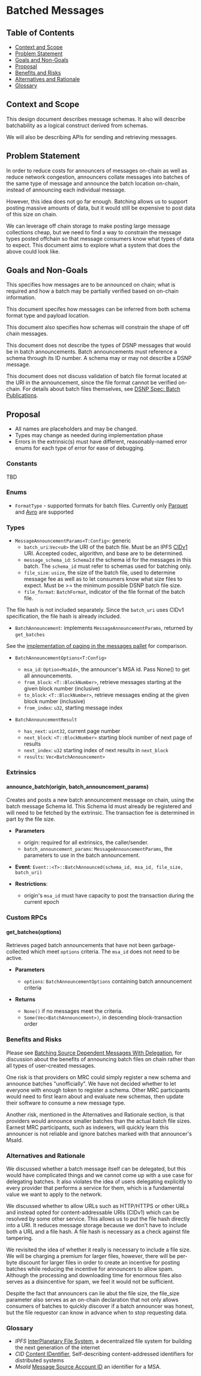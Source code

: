 # Batched Messages

## Table of Contents
* [Context and Scope](#context-and-scope)
* [Problem Statement](#problem-statement)
* [Goals and Non-Goals](#goals-and-non-goals)
* [Proposal](#proposal)
* [Benefits and Risks](#benefits-and-risks)
* [Alternatives and Rationale](#alternatives-and-rationale)
* [Glossary](#glossary)

## Context and Scope
This design document describes message schemas. It also will describe
batchability as a logical construct derived from schemas.

We will also be describing APIs for sending and retrieving messages.

## Problem Statement
In order to reduce costs for announcers of messages on-chain as well as reduce
network congestion, announcers collate messages into batches of the same type of
message and announce the batch location on-chain, instead of announcing each
individual message.

However, this idea does not go far enough. Batching allows us to support posting
massive amounts of data, but it would still be expensive to post data of this
size on chain.

We can leverage off chain storage to make posting large message collections cheap, but we need to
find a way to constrain the message types posted offchain so that message
consumers know what types of data to expect. This document aims to explore what
a system that does the above could look like.

## Goals and Non-Goals
This specifies how messages are to be announced on chain; what is required and how a batch may be partially verified based on on-chain information.

This document specifes how messages can be inferred from both schema format type and payload location.

This document also specifies how schemas will constrain the shape of off chain messages.

This document does not describe the types of DSNP messages that would be in batch announcements. Batch announcements must reference a schema through its ID number. A schema may or may not describe a DSNP message.

This document does not discuss validation of batch file format located at the URI in the announcement, since
the file format cannot be verified on-chain. For details about batch files themselves, see [DSNP Spec: Batch Publications](https://spec.dsnp.org/DSNP/BatchPublications).

## Proposal
* All names are placeholders and may be changed.
* Types may change as needed during implementation phase
* Errors in the extrinsic(s) must have different, reasonably-named error enums for each type of error for ease of debugging.

### Constants
TBD

### Enums
* `FormatType` - supported formats for batch files. Currently only [Parquet](https://parquet.apache.org/docs/) and
  [Avro](https://avro.apache.org/docs/current/) are supported

### Types
* `MessageAnnouncementParams<T:Config>`: generic
    * `batch_uri`:`Vec<u8>` the URI of the batch file. Must be an IPFS [CIDv1](https://github.com/multiformats/cid/) URI. Accepted codec, algorithm, and base are to be determined.
    * `message_schema_id`: `SchemaId`  the schema id for the messages in this batch. The `schema_id` must refer to schemas used for batching only.
    * `file_size`: `usize`, the size of the batch file, used to determine message fee as well as to let consumers know what size files to expect.  Must be &gt;= the minimum possible DSNP batch file size.
    * `file_format`: `BatchFormat`, indicator of the file format of the batch file.

The file hash is not included separately. Since the `batch_uri` uses CIDv1 specification, the file hash is already included.

* `BatchAnnouncement`: implements `MessageAnnouncementParams`, returned by `get_batches`

See the [implementation of paging in the messages pallet](https://github.com/LibertyDSNP/mrc/blob/main/common/primitives/src/messages.rs#L26-L58) for comparison.

* `BatchAnnouncementOptions<T:Config>`
    * `msa_id`:  `Option<MsaId>`, the announcer's MSA id.  Pass None() to get all announcements.
    * `from_block`: `<T::BlockNumber>`, retrieve messages starting at the given block number (inclusive)
    * `to_block`: `<T::BlockNumber>`, retrieve messages ending at the given block number (inclusive)
    * `from_index`: `u32`, starting message index

* `BatchAnnouncementResult`
    * `has_next`: `uint32`, current page number
    * `next_block`: `<T::BlockNumber>` starting block number of next page of results
    * `next_index`: `u32` starting index of next results in `next_block`
    * `results`: `Vec<BatchAnnouncement>`

### Extrinsics
#### announce_batch(origin, batch_announcement_params)
Creates and posts a new batch announcement message on chain, using the batch message Schema Id. This Schema Id must already be registered and will need to be fetched by the extrinsic.  The transaction fee is determined in part by the file size.

* **Parameters**
  * origin:  required for all extrinsics, the caller/sender.
  * `batch_announcement_params`: `MessageAnnouncementParams`, the parameters to use in the batch announcement.

* **Event**:  `Event::<T>::BatchAnnounced(schema_id, msa_id, file_size, batch_uri)`
* **Restrictions**:
  * origin's `msa_id` must have capacity to post the transaction during the current epoch

### Custom RPCs

#### get_batches(options)
Retrieves paged batch announcements that have not been garbage-collected which meet `options` criteria.  The `msa_id` does not need to be active.

* **Parameters**
  * `options`: `BatchAnnouncementOptions` containing batch announcement criteria

* **Returns**
  * `None()` if no messages meet the criteria.
  * `Some(Vec<BatchAnnouncement>)`, in descending block-transaction order


### Benefits and Risks
Please see [Batching Source Dependent Messages With Delegation](https://forums.projectliberty.io/t/04-batching-source-dependent-messages-with-delegation/216), for discussion about the benefits of announcing batch files on chain rather than all types of user-created messages.

One risk is that providers on MRC could simply register a new schema and announce batches "unofficially". We have not decided whether to let everyone with enough token to register a schema. Other MRC participants would need to first learn about and evaluate new schemas, then update their software to consume a new message type.

Another risk, mentioned in the Alternatives and Rationale section, is that providers would announce smaller batches than the actual batch file sizes. Earnest MRC participants, such as indexers, will quickly learn this announcer is not reliable and ignore batches marked with that announcer's MsaId.

### Alternatives and Rationale
We discussed whether a batch message itself can be delegated, but this would have complicated things and we cannot come up with a use case for delegating batches. It also violates the idea of users delegating explicitly to every provider that performs a service for them, which is a fundamental value we want to apply to the network.

We discussed whether to allow URLs such as HTTP/HTTPS or other URLs and instead opted for content-addressable URIs (CIDv1) which can be resolved by some other service.  This allows us to put the file hash directly into a URI.  It reduces message storage because we don't have to include both a URL and a file hash. A file hash is necessary as a check against file tampering.

We revisited the idea of whether it really is necessary to include a file size. We will be charging a premium for larger files, however, there will be per-byte discount for larger files in order to create an incentive for posting batches while reducing the incentive for announcers to allow spam. Although the processing and downloading time for enormous files also serves as a disincentive for spam, we feel it would not be sufficient.

Despite the fact that announcers can lie abut the file size, the file_size parameter also serves as an on-chain declaration that not only allows consumers of batches to quickly discover if a batch announcer was honest, but the file requestor can know in advance when to stop requesting data.

### Glossary
* *IPFS* [InterPlanetary File System](https://docs.ipfs.io/), a decentralized file system for building the next generation of the internet
* *CID* [Content IDentifier](https://github.com/multiformats/cid/), Self-describing content-addressed identifiers for distributed systems
* *MsaId* [Message Source Account ID](https://github.com/LibertyDSNP/mrc/blob/main/designdocs/ACCOUNTS.md) an identifier for a MSA.
